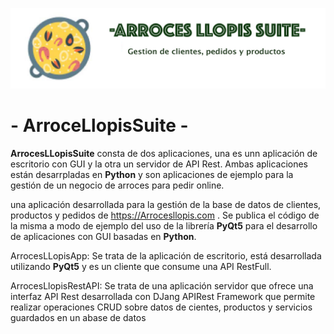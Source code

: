 ![ArroceLlopisSuite](doc/BannerArrocesLlopisSuite.jpg?raw=true)
# - ArroceLlopisSuite - 

**ArrocesLLopisSuite** consta de dos aplicaciones, una es unn aplicación de escritorio con GUI y la otra un servidor de API Rest. Ambas aplicaciones están desarrpladas en **Python** y son aplicaciones de ejemplo para la gestión de un negocio de arroces para pedir online.


una aplicación desarrollada para la gestión de la base de datos de clientes, productos y pedidos de https://Arrocesllopis.com . Se publica el código de la misma a modo de ejemplo del uso de la librería **PyQt5** para el desarrollo de aplicaciones con GUI  basadas en **Python**.  

ArrocesLLopisApp: Se trata de la aplicación de escritorio, está desarrollada utilizando **PyQt5** y es un cliente que consume una API RestFull.

ArrocesLlopisRestAPI: Se trata de una aplicación servidor que ofrece una interfaz API Rest desarrollada con DJang APIRest Framework que permite realizar operaciones CRUD sobre datos de cientes, productos y servicios guardados en un abase de datos 

